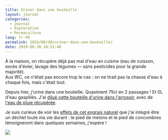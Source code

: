 ```yaml
---
title: Uriner dans une bouteille
layout: journal
categories:
  - Journal
  - Exploration
  - Permaculture
lang: fr-FR
permalink: 2019/08/30/uriner-dans-une-bouteille/
date: 2019-08-30 10:51:48
---
```


À la maison, on récupère déjà pas mal d'eau en cuisine (eau de cuisson, excès d'évier, lavage des légumes — sans pesticides pour la grande majorité).<br>
Aux WC, ce n'était pas encore trop le cas : on ne tirait pas la chasse d'eau à chaque fois, mais c'était tout.

Depuis hier, j'urine dans une bouteille. Quasiment 75cl en 2 passages ! Et 0L d'eau gaspillés. J'ai [dilué cette bouteille d'urine dans l'arrosoir](http://jardinonssolvivant.fr/et-si-nous-mettions-de-lurine-dans-larrosoir-par-christophe-gatineau/), avec de [l'eau de pluie récupérée](/2019/08/07/50-litres/).

Je suis curieux de voir les [effets de cet engrais naturel](http://www.lejardinvivant.fr/2017/10/29/urine-au-jardin/) que j'ai intégré être un déchet toute ma vie durant : le pied de melons et le pied de concombres témoigneront dans quelques semaines, j'espère !

![](/images/2019/08/bouteille-urine.jpg)